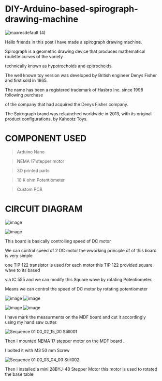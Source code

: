 # DIY-Arduino-based-spirograph-drawing-machine

![maxresdefault (4)](https://user-images.githubusercontent.com/19898602/126586688-0c746e79-fdd3-470f-be3f-6bdad0da4a7b.jpg)

Hello friends in this post I have made a spirograph drawing machine.

Spirograph is a geometric drawing device that produces mathematical roulette curves of the variety 

technically known as hypotrochoids and epitrochoids. 


The well known toy version was developed by British engineer Denys Fisher and first sold in 1965.

The name has been a registered trademark of Hasbro Inc. since 1998 following purchase

of the company that had acquired the Denys Fisher company. 

The Spirograph brand was relaunched worldwide in 2013, with its original product configurations, by Kahootz Toys.

# COMPONENT USED
> Arduino Nano

> NEMA 17 stepper motor

> 3D printed parts

> 10 K ohm Potentiometer

> Custom PCB


# CIRCUIT DIAGRAM

![image](https://user-images.githubusercontent.com/19898602/126587099-63633598-3e1d-4438-9ac7-b44f8235032e.png)

![image](https://user-images.githubusercontent.com/19898602/126587292-c5e082aa-9f20-4133-ac92-6ab4c60313f7.png)


This board is basically controlling speed of DC motor 

We can control speed of 2 DC motor the wworking principle of of this board is very simple

one TIP 122 transistor is used for each motor this TIP 122 provided square wave to its based 

via IC 555 and we can modify this Square wave by rotating Potentiometer.

Means we can control the speed of DC motor by rotating potentiometer




![image](https://user-images.githubusercontent.com/19898602/126607872-1eab08bb-de53-4b6d-9465-152ea751fe99.png) ![image](https://user-images.githubusercontent.com/19898602/126607961-c8685b12-102d-4fa3-ba82-d684283a99c0.png)




![image](https://user-images.githubusercontent.com/19898602/126608152-4813f1b0-1105-47b9-b961-4ecb38479231.png) ![image](https://user-images.githubusercontent.com/19898602/126608097-7dba91d5-9c40-43f7-8d2e-f105f028c49e.png)




I have mark the measurments on the MDF board and cut it accordingly using my hand saw cutter.

![Sequence 01 00_02_15_00 Still001](https://user-images.githubusercontent.com/19898602/126606196-a4b6dd31-909a-4889-bd44-75d44412a4b8.jpg)

Then I mounted NEMA 17 stepper motor on the MDF board .

I bolted it with M3 50 mm Screw

![Sequence 01 00_03_04_00 Still002](https://user-images.githubusercontent.com/19898602/126606483-25bfd767-3c29-49bf-9675-98aea065bd75.jpg)


Then I installed a mini 28BYJ-48 Stepper Motor this motor is used to rotated the base table  




